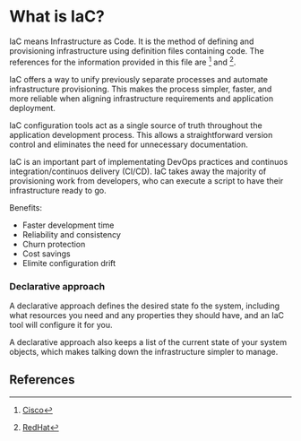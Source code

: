 # What is IaC?

IaC means Infrastructure as Code. It is the method of defining and provisioning infrastructure using definition files containing code. The references for the information provided in this file are [^1] and [^2].

IaC offers a way to unify previously separate processes and automate infrastructure provisioning. This makes the process simpler, faster, and more reliable when aligning infrastructure requirements and application deployment.

IaC configuration tools act as a single source of truth throughout the application development process. This allows a straightforward version control and eliminates the need for unnecessary documentation.

IaC is an important part of implementating DevOps practices and continuos integration/continuos delivery (CI/CD). IaC takes away the majority of provisioning work from developers, who can execute a script to have their infrastructure ready to go.

Benefits:
- Faster development time
- Reliability and consistency
- Churn protection
- Cost savings
- Elimite configuration drift

### Declarative approach

A declarative approach defines the desired state fo the system, including what resources you need and any properties they should have, and an IaC tool will configure it for you.

A declarative approach also keeps a list of the current state of your system objects, which makes talking down the infrastructure simpler to manage.

## References
[^1]: [Cisco](https://www.cisco.com/c/en/us/solutions/cloud/what-is-iac.html#~key-q-a)
[^2]: [RedHat](redhat.com/en/topics/automation/what-is-infrastructure-as-code-iac)